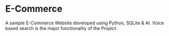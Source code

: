 # E-Commerce
A sample E-Commerce Website developed using Python, SQLite &amp; AI. Voice based search is the major functionality of the Project.
